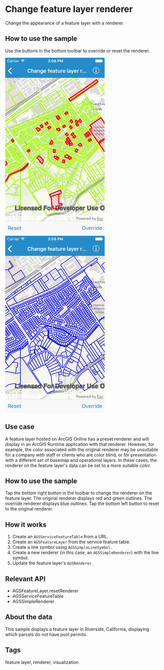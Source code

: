 # Change feature layer renderer

Change the appearance of a feature layer with a renderer.

## How to use the sample

Use the buttons in the bottom toolbar to override or reset the renderer.

![Original renderer](change-feature-layer-1.png)
![Overrde renderer](change-feature-layer-2.png)

## Use case

A feature layer hosted on ArcGIS Online has a preset renderer and will display in an ArcGIS Runtime application with that renderer. However, for example, the color associated with the original renderer may be unsuitable for a company with staff or clients who are color blind, or for presentation with a different set of basemap and operational layers. In these cases, the renderer on the feature layer's data can be set to a more suitable color.

## How to use the sample

Tap the bottom right button in the toolbar to change the renderer on the feature layer. The original renderer displays red and green outlines. The override renderer displays blue outlines. Tap the bottom left button to reset to the original renderer. 

## How it works

1. Create an `AGSServiceFeatureTable` from a URL.
2. Create an `AGSFeatureLayer` from the service feature table.
3. Create a line symbol using `AGSSimpleLineSymbol`.
4. Create a new renderer (in this case, an `AGSSimpleRenderer`) with the line symbol.
5. Update the feature layer's `AGSRenderer`.

## Relevant API

* AGSFeatureLayer.resetRenderer
* AGSServiceFeatureTable
* AGSSimpleRenderer

## About the data

This sample displays a feature layer in Riverside, California, displaying which parcels do not have pool permits. 

## Tags

feature layer, renderer, visualization

